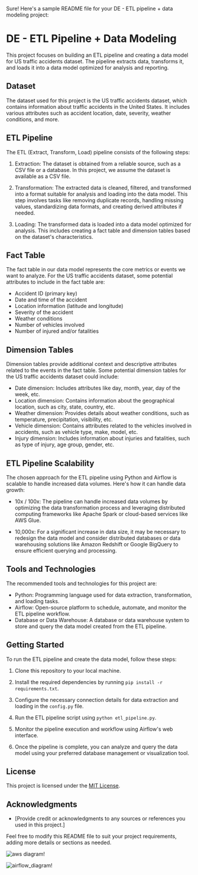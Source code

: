 Sure! Here's a sample README file for your DE - ETL pipeline + data modeling project:

# DE - ETL Pipeline + Data Modeling

This project focuses on building an ETL pipeline and creating a data model for US traffic accidents dataset. The pipeline extracts data, transforms it, and loads it into a data model optimized for analysis and reporting.

## Dataset

The dataset used for this project is the US traffic accidents dataset, which contains information about traffic accidents in the United States. It includes various attributes such as accident location, date, severity, weather conditions, and more.

## ETL Pipeline

The ETL (Extract, Transform, Load) pipeline consists of the following steps:

1. Extraction: The dataset is obtained from a reliable source, such as a CSV file or a database. In this project, we assume the dataset is available as a CSV file.

2. Transformation: The extracted data is cleaned, filtered, and transformed into a format suitable for analysis and loading into the data model. This step involves tasks like removing duplicate records, handling missing values, standardizing data formats, and creating derived attributes if needed.

3. Loading: The transformed data is loaded into a data model optimized for analysis. This includes creating a fact table and dimension tables based on the dataset's characteristics.

## Fact Table

The fact table in our data model represents the core metrics or events we want to analyze. For the US traffic accidents dataset, some potential attributes to include in the fact table are:

- Accident ID (primary key)
- Date and time of the accident
- Location information (latitude and longitude)
- Severity of the accident
- Weather conditions
- Number of vehicles involved
- Number of injured and/or fatalities

## Dimension Tables

Dimension tables provide additional context and descriptive attributes related to the events in the fact table. Some potential dimension tables for the US traffic accidents dataset could include:

- Date dimension: Includes attributes like day, month, year, day of the week, etc.
- Location dimension: Contains information about the geographical location, such as city, state, country, etc.
- Weather dimension: Provides details about weather conditions, such as temperature, precipitation, visibility, etc.
- Vehicle dimension: Contains attributes related to the vehicles involved in accidents, such as vehicle type, make, model, etc.
- Injury dimension: Includes information about injuries and fatalities, such as type of injury, age group, gender, etc.

## ETL Pipeline Scalability

The chosen approach for the ETL pipeline using Python and Airflow is scalable to handle increased data volumes. Here's how it can handle data growth:

- 10x / 100x: The pipeline can handle increased data volumes by optimizing the data transformation process and leveraging distributed computing frameworks like Apache Spark or cloud-based services like AWS Glue.

- 10,000x: For a significant increase in data size, it may be necessary to redesign the data model and consider distributed databases or data warehousing solutions like Amazon Redshift or Google BigQuery to ensure efficient querying and processing.

## Tools and Technologies

The recommended tools and technologies for this project are:

- Python: Programming language used for data extraction, transformation, and loading tasks.
- Airflow: Open-source platform to schedule, automate, and monitor the ETL pipeline workflow.
- Database or Data Warehouse: A database or data warehouse system to store and query the data model created from the ETL pipeline.

## Getting Started

To run the ETL pipeline and create the data model, follow these steps:

1. Clone this repository to your local machine.

2. Install the required dependencies by running `pip install -r requirements.txt`.

3. Configure the necessary connection details for data extraction and loading in the `config.py` file.

4. Run the ETL pipeline script using `python etl_pipeline.py`.

5. Monitor the pipeline execution and workflow using Airflow's web interface.

6. Once the pipeline is complete, you can analyze and query the data model using your preferred database management or visualization tool.

## License

This project is licensed under the [MIT License](LICENSE).

## Acknowledgments

- [Provide credit or acknowledgments to any sources or references you used in this project.]

Feel free to modify this README file to suit your project requirements, adding more details or sections as needed.

![aws diagram!](https://github.com/mochen862/data-engineering-projects/blob/main/data-pipelines-with-Airflow/airflow.png)

![airflow_diagram!](https://github.com/mochen862/data-engineering-projects/blob/main/data-pipelines-with-Airflow/airflow_graph_view.png)
